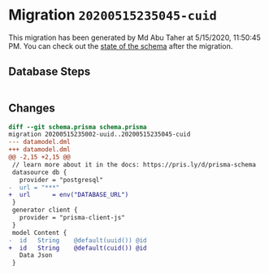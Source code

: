 # Migration `20200515235045-cuid`

This migration has been generated by Md Abu Taher at 5/15/2020, 11:50:45 PM.
You can check out the [state of the schema](./schema.prisma) after the migration.

## Database Steps

```sql

```

## Changes

```diff
diff --git schema.prisma schema.prisma
migration 20200515235002-uuid..20200515235045-cuid
--- datamodel.dml
+++ datamodel.dml
@@ -2,15 +2,15 @@
 // learn more about it in the docs: https://pris.ly/d/prisma-schema
 datasource db {
   provider = "postgresql"
-  url = "***"
+  url      = env("DATABASE_URL")
 }
 generator client {
   provider = "prisma-client-js"
 }
 model Content {
-  id   String    @default(uuid()) @id
+  id   String    @default(cuid()) @id
   Data Json
 }
```


